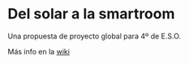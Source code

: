 # Del solar a la smartroom
Una propuesta de proyecto global para 4º de E.S.O.

Más info en la [wiki](https://github.com/angelmicelti/Del-solar-a-la-smartroom/wiki)
